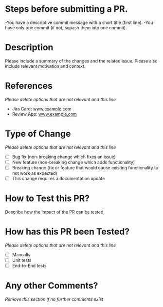 # Steps before submitting a PR.

-You have a descriptive commit message with a short title (first line).
-You have only one commit (if not, squash them into one commit).

# Description

Please include a summary of the changes and the related issue. Please also include relevant motivation and context.

# References

_Please delete options that are not relevant and this line_

- Jira Card: www.example.com
- Review App: www.example.com

# Type of Change

_Please delete options that are not relevant and this line_

- [ ] Bug fix (non-breaking change which fixes an issue)
- [ ] New feature (non-breaking change which adds functionality)
- [ ] Breaking change (fix or feature that would cause existing functionality to not work as expected)
- [ ] This change requires a documentation update

# How to Test this PR?

Describe how the impact of the PR can be tested.

# How has this PR been Tested?

_Please delete options that are not relevant and this line_

- [ ] Manually
- [ ] Unit tests
- [ ] End-to-End tests

# Any other Comments?

_Remove this section if no further comments exist_
